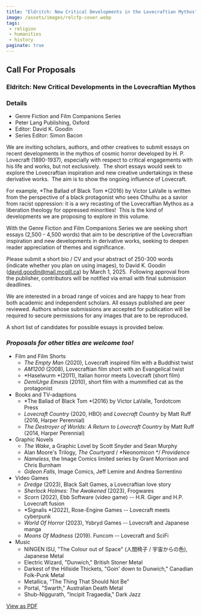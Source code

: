 ```yaml
---
title: "Eldritch: New Critical Developments in the Lovecraftian Mythos"
image: /assets/images/relcfp-cover.webp
tags:
 - religion
 - humanities
 - history
paginate: true 
---
```

## **Call For Proposals**

### **Eldritch: New Critical Developments in the Lovecraftian Mythos**
### Details 
- Genre Fiction and Film Companions Series
- Peter Lang Publishing, Oxford
- Editor: David K. Goodin
- Series Editor: Simon Bacon

We are inviting scholars, authors, and other creatives to submit essays on recent developments in the mythos of cosmic horror developed by H. P. Lovecraft (1890-1937), especially with respect to critical engagements with his life and works, but not exclusively.  The short essays would seek to explore the Lovecraftian inspiration and new creative undertakings in these derivative works.  The aim is to show the ongoing influence of Lovecraft.

For example, *The Ballad of Black Tom *(2016) by Victor LaValle is written from the perspective of a black protagonist who sees Cthulhu as a savior from racist oppression: it is a wry recasting of the Lovecraftian Mythos as a liberation theology for oppressed minorities!  This is the kind of developments we are proposing to explore in this volume.

With the Genre Fiction and Film Companions Series we are seeking short essays (2,500 - 4,500 words) that aim to be descriptive of the Lovecraftian inspiration and new developments in derivative works, seeking to deepen reader appreciation of themes and significance. 

Please submit a short bio / CV and your abstract of 250-300 words (indicate whether you plan on using images), to David K. Goodin (<david.goodin@mail.mcgill.ca>) by March 1, 2025.  Following approval from the publisher, contributors will be notified via email with final submission deadlines. 

We are interested in a broad range of voices and are happy to hear from both academic and independent scholars. All essays published are peer reviewed. Authors whose submissions are accepted for publication will be required to secure permissions for any images that are to be reproduced.

A short list of candidates for possible essays is provided below. 

### ***Proposals for other titles are welcome too!***

- Film and Film Shorts
    - *The Empty Man* (2020), Lovecraft inspired film with a Buddhist twist
    - *AM1200* (2008), Lovecraftian film short with an Evangelical twist 
    - *Haselwurm *(2011), Italian horror meets Lovecraft (short film)
    - *DemiUrge Emesis* (2010), short film with a mummified cat as the protagonist
- Books and TV-adaptions
    - *The Ballad of Black Tom *(2016) by Victor LaValle, Tordotcom Press
    - *Lovecraft Country* (2020, HBO) and *Lovecraft Country* by Matt Ruff (2016, Harper Perennial)
    - *The Destroyer of Worlds: A Return to Lovecraft Country* by Matt Ruff (2014, Harper Perennial)
- Graphic Novels
    - *The Wake*, a Graphic Lovel by Scott Snyder and Sean Murphy
    - Alan Moore's Trilogy, *The Courtyard* / *Neonomicon */ *Providence*
    - *Nameless*, the Image Comics limited series by Grant Morrison and Chris Burnham
    - *Gideon Falls*, Image Comics, Jeff Lemire and Andrea Sorrentino
- Video Games
    - *Dredge* (2023), Black Salt Games, a Lovecraftian love story
    - *Sherlock Holmes: The Awakened* (2023), Frogwares
    - *Scorn* (2022), Ebb Software (video game) -- H.R. Giger and H.P. Lovecraft fusion
    - *Signalis *(2022), Rose-Engine Games -- Lovecraft meets cyberpunk
    - *World Of Horror* (2023), Ysbryd Games -- Lovecraft and Japanese manga
    - *Moons Of Madness* (2019). Funcom -- Lovecraft and SciFi
- Music
    - NINGEN ISU, "The Colour out of Space" (人間椅子 / 宇宙からの色), Japanese Metal
    - Electric Wizard, "Dunwich," British Stoner Metal
    - Darkest of the Hillside Thickets, "Goin' down to Dunwich," Canadian Folk-Punk Metal
    - Metallica, "The Thing That Should Not Be"
    - Portal, "Swarth," Australian Death Metal
    - Shub-Niggurath, "Incipit Tragaedia," Dark Jazz

[View as PDF](/assets/pdfs/CFP-Lovecraft-Volume.pdf)